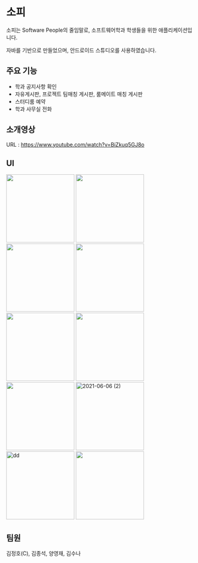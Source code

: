 # 소피
소피는 Software People의 줄임말로, 소프트웨어학과 학생들을 위한 애플리케이션입니다. 

자바를 기반으로 만들었으며, 안드로이드 스튜디오를 사용하였습니다.

## 주요 기능
+ 학과 공지사항 확인
+ 자유게시판, 프로젝트 팀매칭 게시판, 룸메이트 매칭 게시판
+ 스터디룸 예약
+ 학과 사무실 전화

## 소개영상
URL : https://www.youtube.com/watch?v=BiZkuq5GJ8o

## UI
<img width="182" src="https://user-images.githubusercontent.com/62466374/120976027-e712bf80-c7ac-11eb-9c91-adba656ab9ff.JPG"> <img width="182" src="https://user-images.githubusercontent.com/62466374/120976108-f98cf900-c7ac-11eb-8c1e-f33c47d9486e.JPG">
<img width="182" src="https://user-images.githubusercontent.com/62466374/120976145-06115180-c7ad-11eb-9c88-ece443213356.JPG">
<img width="182" src="https://user-images.githubusercontent.com/62466374/120976180-0d385f80-c7ad-11eb-89a9-85e56bc1d98a.JPG">
<img width="182" src="https://user-images.githubusercontent.com/62466374/120977122-f21a1f80-c7ad-11eb-82e5-dd11f6f52469.JPG">
<img width="182" src="https://user-images.githubusercontent.com/62466374/120977173-01996880-c7ae-11eb-898d-4bf526b0eebc.JPG">
<img width="182" src="https://user-images.githubusercontent.com/62466374/120977212-0a8a3a00-c7ae-11eb-945f-6a790bf549e7.JPG">
<img width="182" alt="2021-06-06 (2)" src="https://user-images.githubusercontent.com/62466374/120978291-470a6580-c7af-11eb-98dd-cdd0e9397007.png">
<img width="182" alt="dd" src="https://user-images.githubusercontent.com/62466374/120978194-2e01b480-c7af-11eb-847d-212fd7537b5f.png">
<img width="182" src="https://user-images.githubusercontent.com/62466374/120978378-5d182600-c7af-11eb-9d3f-56a10714b7b5.JPG">




## 팀원
김정호(C), 김종석, 양영재, 김수나



